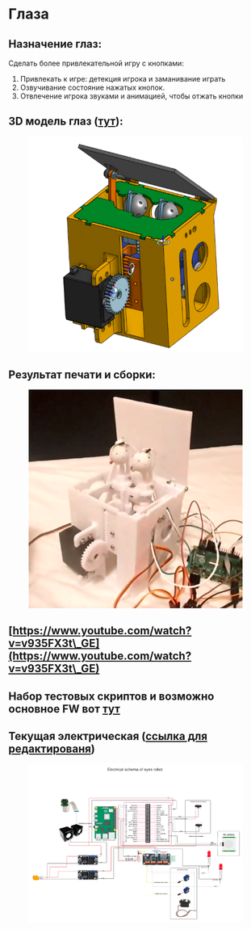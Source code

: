 # Глаза

## Назначение глаз:

Сделать более привлекательной игру с кнопками:

1. Привлекать к игре: детекция игрока и заманивание играть
2. Озвучивание состояние нажатых кнопок.
3. Отвлечение игрока звуками и анимацией, чтобы отжать кнопки

## 3D модель глаз ([тут](https://cad.onshape.com/documents/22991d42a36e22d3e2ce4d8a/w/e82bc4625fd0478d95b63bac/e/9fd64059c321da49cb1706a3?renderMode=0\&uiState=6418e4f4b15fa14416f7e92f)):

<figure><img src=".gitbook/assets/image (1).png" alt=""><figcaption></figcaption></figure>

## Результат печати и сборки:

<figure><img src=".gitbook/assets/image.png" alt=""><figcaption></figcaption></figure>

## [https://www.youtube.com/watch?v=v935FX3t\_GE](https://www.youtube.com/watch?v=v935FX3t\_GE)



## Набор тестовых скриптов и возможно основное FW вот [тут](https://github.com/AlexLexx706/eyes)

## Текущая электрическая ([ссылка для редактированя](https://lucid.app/lucidspark/39f16498-e214-49d0-b583-c0931b6df66b/edit?invitationId=inv\_a764d8e7-a1d5-476e-994c-74396b92bc16))

<figure><img src=".gitbook/assets/Blank board.png" alt=""><figcaption></figcaption></figure>
